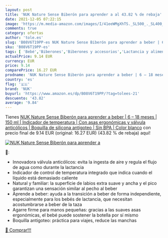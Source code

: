 ```yaml
---
layout: post
title: 'NUK Nature Sense Biberón para aprender a al 43.82 % de rebaja'
date: 2021-12-05 07:22:15
image: 'https://m.media-amazon.com/images/I/41eeWMgXhTS._SL500_._SL400_.jpg'
comments: true
category: ofertas
author: 'tole.es'
slug: 'B08V6T19PP-es NUK Nature Sense Biberón para aprender a beber | 6 – 18...'
sku: 'B08V6T19PP-es'
tags: [ 'Bebé','Biberones','Biberones y accesorios','Lactancia y alimentación','biberón','nuk', ]
actualPrice: 9.14 EUR
currency: EUR
price: 9.14
comparePrice: 16.27 EUR
prodname: 'NUK Nature Sense Biberón para aprender a beber | 6 – 18 meses | 150 ml | Indicador de temperatura | Con asas ergonómicas y válvula anticólicos | Boquilla de silicona antigoteo | Sin BPA | Color blanco'
country: 'es'
flag: '🇪🇸'
brand: 'NUK'
buyurl: 'https://www.amazon.es/dp/B08V6T19PP/?tag=tolees-21'
descuento: '43.82'
average: '9.84'
---
```


Tienes [NUK Nature Sense Biberón para aprender a beber | 6 – 18 meses | 150 ml | Indicador de temperatura | Con asas ergonómicas y válvula anticólicos | Boquilla de silicona antigoteo | Sin BPA | Color blanco](https://www.amazon.es/dp/B08V6T19PP/?tag=tolees-21) con precio final de  9.14 EUR (original: 16.27 EUR) (43.82 %  de rebaja) aqui!

[![NUK Nature Sense Biberón para aprender a](https://m.media-amazon.com/images/I/41eeWMgXhTS._SL500_._SL400_.jpg)](https://www.amazon.es/dp/B08V6T19PP/?tag=tolees-21)

🔎:

- Innovadora válvula anticólicos: evita la ingesta de aire y regula el flujo de agua como durante la lactancia
- Indicador de control de temperatura integrado que indica cuando el líquido está demasiado caliente
- Natural y familiar: la superficie de labios extra suave y ancha y el pico garantizan una sensación similar al pecho al beber
- Aprende a beber: ayuda a la transición a beber de forma independiente, especialmente para los bebés de lactancia, que necesitan acostumbrarse a beber de la taza
- Agarre firme para manos pequeñas: gracias a las suaves asas ergonómicas, el bebé puede sostener la botella por sí mismo
- Boquilla antigoteo: práctica para viajes, reduce las manchas

[🛒 Comprar!!!](https://www.amazon.es/dp/B08V6T19PP/?tag=tolees-21)
